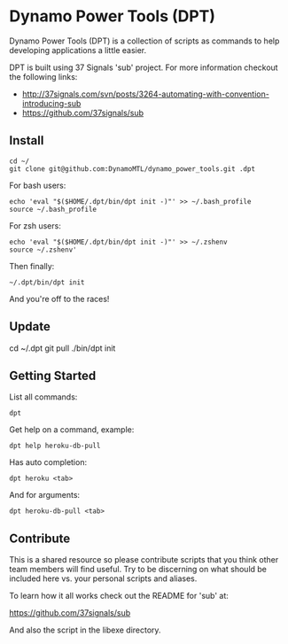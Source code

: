 # Dynamo Power Tools (DPT)

Dynamo Power Tools (DPT) is a collection of scripts as commands to help
developing applications a little easier.

DPT is built using 37 Signals 'sub' project. For more information checkout the
following links:

* http://37signals.com/svn/posts/3264-automating-with-convention-introducing-sub
* https://github.com/37signals/sub

## Install

    cd ~/
    git clone git@github.com:DynamoMTL/dynamo_power_tools.git .dpt

For bash users:

    echo 'eval "$($HOME/.dpt/bin/dpt init -)"' >> ~/.bash_profile
    source ~/.bash_profile

For zsh users:

    echo 'eval "$($HOME/.dpt/bin/dpt init -)"' >> ~/.zshenv
    source ~/.zshenv'

Then finally:

    ~/.dpt/bin/dpt init

And you're off to the races!

## Update

   cd ~/.dpt
   git pull
   ./bin/dpt init

## Getting Started

List all commands:

    dpt

Get help on a command, example:

    dpt help heroku-db-pull

Has auto completion:

    dpt heroku <tab>

And for arguments:

    dpt heroku-db-pull <tab>

## Contribute

This is a shared resource so please contribute scripts that you think other
team members will find useful. Try to be discerning on what should be included
here vs. your personal scripts and aliases.

To learn how it all works check out the README for 'sub' at:

https://github.com/37signals/sub

And also the script in the libexe directory.
